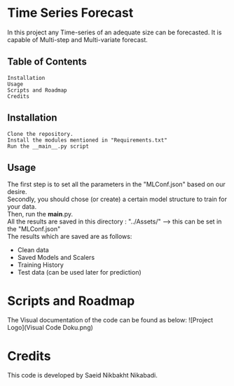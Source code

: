 
# Time Series Forecast

In this project any Time-series of an adequate size can be forecasted.
It is capable of Multi-step and Multi-variate forecast.

## Table of Contents

    Installation
    Usage
    Scripts and Roadmap
    Credits

## Installation

    Clone the repository.
    Install the modules mentioned in "Requirements.txt"
    Run the __main__.py script

## Usage

The first step is to set all the parameters in the "MLConf.json" based on our desire.\
Secondly, you should chose (or create) a certain model structure to train for your data.\
Then, run the __main__.py.\
All the results are saved in this directory : "../Assets/" --> this can be set in the "MLConf.json"\
The results which are saved are as follows:
- Clean data
- Saved Models and Scalers
- Training History
- Test data (can be used later for prediction)

# Scripts and Roadmap
The Visual documentation of the code can be found as below:
![Project Logo](Visual Code Doku.png)

# Credits
This code is developed by Saeid Nikbakht Nikabadi.



